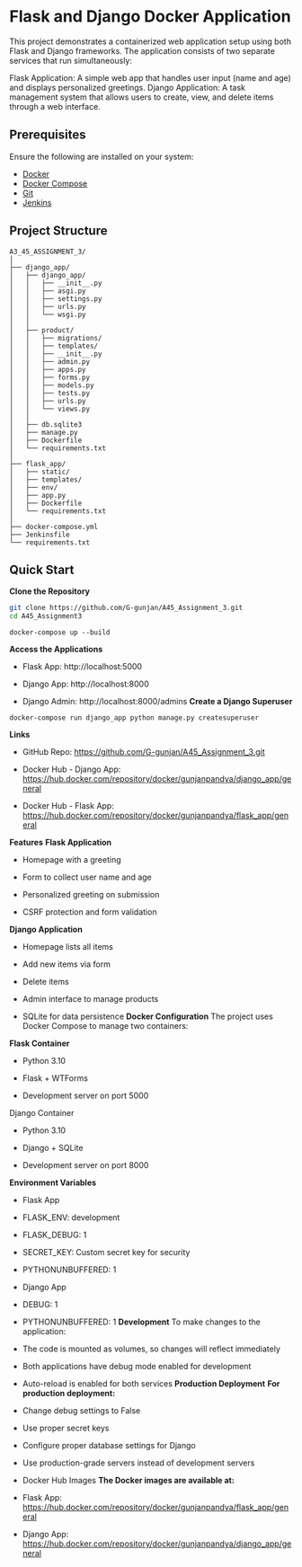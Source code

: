 # Flask and Django Docker Application

This project demonstrates a containerized web application setup using both Flask and Django frameworks. The application consists of two separate services that run simultaneously:

Flask Application: A simple web app that handles user input (name and age) and displays personalized greetings.
Django Application: A task management system that allows users to create, view, and delete items through a web interface.

##  Prerequisites

Ensure the following are installed on your system:

* [Docker](https://www.docker.com/products/docker-desktop/)
* [Docker Compose](https://docs.docker.com/compose/)
* [Git](https://git-scm.com/)
* [Jenkins](https://www.jenkins.io/)

## Project Structure

```
A3_45_ASSIGNMENT_3/
│
├── django_app/                           
│   ├── django_app/                    
│   │   ├── __init__.py
│   │   ├── asgi.py
│   │   ├── settings.py
│   │   ├── urls.py
│   │   └── wsgi.py
│   │
│   ├── product/                           
│   │   ├── migrations/
│   │   ├── templates/
│   │   ├── __init__.py
│   │   ├── admin.py
│   │   ├── apps.py
│   │   ├── forms.py
│   │   ├── models.py
│   │   ├── tests.py
│   │   ├── urls.py
│   │   └── views.py
│   │
│   ├── db.sqlite3
│   ├── manage.py
│   ├── Dockerfile                         
│   └── requirements.txt                   
│
├── flask_app/                             
│   ├── static/
│   ├── templates/
│   ├── env/                               
│   ├── app.py
│   ├── Dockerfile                         
│   └── requirements.txt                  
│
├── docker-compose.yml                     
├── Jenkinsfile                            
└── requirements.txt                       

```

## Quick Start

**Clone the Repository**

```bash
git clone https://github.com/G-gunjan/A45_Assignment_3.git
cd A45_Assignment3
```
```
docker-compose up --build
```
**Access the Applications**
* Flask App: http://localhost:5000

* Django App: http://localhost:8000

* Django Admin: http://localhost:8000/admins
**Create a Django Superuser**
```
docker-compose run django_app python manage.py createsuperuser
```
**Links**
*  GitHub Repo: https://github.com/G-gunjan/A45_Assignment_3.git

*  Docker Hub - Django App: https://hub.docker.com/repository/docker/gunjanpandya/django_app/general

*  Docker Hub - Flask App: https://hub.docker.com/repository/docker/gunjanpandya/flask_app/general

**Features**
 **Flask Application**
* Homepage with a greeting

* Form to collect user name and age

* Personalized greeting on submission

* CSRF protection and form validation


**Django Application**
* Homepage lists all items

* Add new items via form

* Delete items

* Admin interface to manage products

* SQLite for data persistence
**Docker Configuration**
The project uses Docker Compose to manage two containers:

**Flask Container**
* Python 3.10

* Flask + WTForms

* Development server on port 5000

Django Container
* Python 3.10

* Django + SQLite

* Development server on port 8000

**Environment Variables**
* Flask App
* FLASK_ENV: development
* FLASK_DEBUG: 1
* SECRET_KEY: Custom secret key for security
* PYTHONUNBUFFERED: 1
* Django App
* DEBUG: 1
* PYTHONUNBUFFERED: 1
**Development**
To make changes to the application:

* The code is mounted as volumes, so changes will reflect immediately
* Both applications have debug mode enabled for development
* Auto-reload is enabled for both services
**Production Deployment**
**For production deployment:**

* Change debug settings to False
* Use proper secret keys
* Configure proper database settings for Django
* Use production-grade servers instead of development servers
* Docker Hub Images
**The Docker images are available at:**

* Flask App: https://hub.docker.com/repository/docker/gunjanpandya/flask_app/general
* Django App: https://hub.docker.com/repository/docker/gunjanpandya/django_app/general

